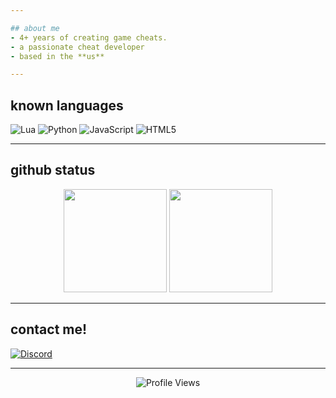 ```yaml
---

## about me
- 4+ years of creating game cheats.
- a passionate cheat developer
- based in the **us**

---
```


## known languages
![Lua](https://img.shields.io/badge/-Lua-2C2D72?style=flat&logo=lua&logoColor=white)
![Python](https://img.shields.io/badge/-Python-3776AB?style=flat&logo=python&logoColor=white)
![JavaScript](https://img.shields.io/badge/-JavaScript-323330?style=flat&logo=javascript&logoColor=F7DF1E)
![HTML5](https://img.shields.io/badge/-HTML5-E34F26?style=flat&logo=html5&logoColor=white)

---

## github status
<p align="center">
  <img src="https://github-readme-stats.vercel.app/api?username=pawiful&show_icons=true&theme=tokyonight" height="165" />
  <img src="https://github-readme-stats.vercel.app/api/top-langs/?username=pawiful&layout=compact&theme=tokyonight" height="165" />
</p>

---

## contact me!
[![Discord](https://img.shields.io/badge/Discord-%40qjuv-blue?logo=discord&logoColor=white)](https://discord.gg/3AJJwwjeU9)

---

<p align="center">
  <img src="https://komarev.com/ghpvc/?username=pawiful&style=flat-square&color=blue" alt="Profile Views" />
</p>
